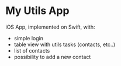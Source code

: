 # My Utils App

iOS App, implemented on Swift, with:
 - simple login
 - table view with utils tasks (contacts, etc..)
 - list of contacts
 - possibility to add a new contact
